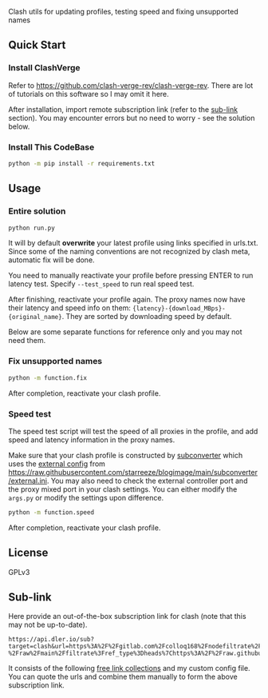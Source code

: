 Clash utils for updating profiles, testing speed and fixing unsupported names

## Quick Start

### Install ClashVerge

Refer to https://github.com/clash-verge-rev/clash-verge-rev. There are lot of tutorials on this software so I may omit it here.

After installation, import remote subscription link (refer to the [sub-link](#sub-link) section). You may encounter errors but no need to worry - see the solution below.

### Install This CodeBase

```bash
python -m pip install -r requirements.txt
```

<!-- Then, modify `args.py:Config.profiles` to your profile path (multiple profiles supported). If you leave it empty, it will automatically use the profiles from clash-verge-rev.

You can also modify more arguments there. -->

## Usage

### Entire solution

```bash
python run.py
```

It will by default **overwrite** your latest profile using links specified in urls.txt. Since some of the naming conventions are not recognized by clash meta, automatic fix will be done.

You need to manually reactivate your profile before pressing ENTER to run latency test. Specify `--test_speed` to run real speed test.

After finishing, reactivate your profile again. The proxy names now have their latency and speed info on them: `{latency}-{download_MBps}-{original_name}`. They are sorted by downloading speed by default.

Below are some separate functions for reference only and you may not need them.

### Fix unsupported names

```bash
python -m function.fix
```

After completion, reactivate your clash profile.

### Speed test

The speed test script will test the speed of all proxies in the profile, and add speed and latency information in the proxy names.

Make sure that your clash profile is constructed by [subconverter](https://github.com/tindy2013/subconverter) which uses the [external config](https://github.com/tindy2013/subconverter/blob/master/README-cn.md#%E8%B0%83%E7%94%A8%E8%AF%B4%E6%98%8E-%E8%BF%9B%E9%98%B6) from https://raw.githubusercontent.com/starreeze/blogimage/main/subconverter/external.ini. You may also need to check the external controller port and the proxy mixed port in your clash settings. You can either modify the `args.py` or modify the settings upon difference.

```bash
python -m function.speed
```

After completion, reactivate your clash profile.

## License

GPLv3

## Sub-link

Here provide an out-of-the-box subscription link for clash (note that this may not be up-to-date).

```
https://api.dler.io/sub?target=clash&url=https%3A%2F%2Fgitlab.com%2Fcolloq168%2Fnodefiltrate%2F-%2Fraw%2Fmain%2Ffiltrate%3Fref_type%3Dheads%7Chttps%3A%2F%2Fraw.githubusercontent.com%2Fripaojiedian%2Ffreenode%2Fmain%2Fsub%7Chttps%3A%2F%2Fraw.githubusercontent.com%2Fripaojiedian%2Ffreenode%2Fmain%2Fclash%7Chttps%3A%2F%2Fraw.githubusercontent.com%2Fzhangkaiitugithub%2Fpasscro%2Fmain%2Fspeednodes.yaml%7Chttps%3A%2F%2Fraw.githubusercontent.com%2Ffreefq%2Ffree%2Fmaster%2Fv2%7Chttps%3A%2F%2Fraw.githubusercontent.com%2Fanaer%2FSub%2Fmain%2Fclash.yaml%7Chttps%3A%2F%2Fraw.githubusercontent.com%2FHuibq%2FTrojanLinks%2Fmaster%2Flinks%2Fvmess%7Chttps%3A%2F%2Fraw.githubusercontent.com%2Fqjlxg%2Fhy2%2Fmain%2Fsplitted%2Fhy2%7Chttps%3A%2F%2Fraw.githubusercontent.com%2Faiboboxx%2Fv2rayfree%2Fmain%2Fv2&config=https%3A%2F%2Fraw.githubusercontent.com%2Fstarreeze%2Fblogimage%2Fmain%2Fsubconverter%2Fexternal.ini&emoji=true
```

It consists of the following [free link collections](urls.txt) and my custom config file. You can quote the urls and combine them manually to form the above subscription link.

